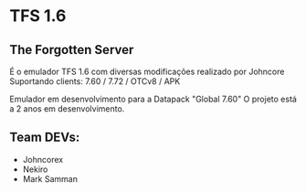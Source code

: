 # TFS 1.6
## The Forgotten Server

É o emulador TFS 1.6 com diversas modificações realizado por Johncore
Suportando clients: 7.60 / 7.72 / OTCv8 / APK

Emulador em desenvolvimento para a Datapack "Global 7.60"
O projeto está a 2 anos em desenvolvimento.

## Team DEVs:
- Johncorex
- Nekiro
- Mark Samman
